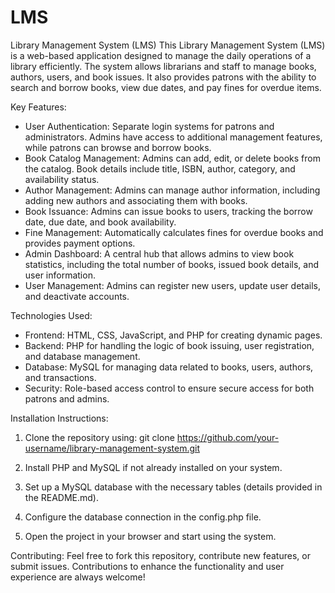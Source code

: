 # LMS
Library Management System (LMS)
This Library Management System (LMS) is a web-based application designed to manage the daily operations of a library efficiently. The system allows librarians and staff to manage books, authors, users, and book issues. It also provides patrons with the ability to search and borrow books, view due dates, and pay fines for overdue items.

Key Features:
 - User Authentication: Separate login systems for patrons and administrators. Admins have access to additional management features, while patrons can browse and borrow books.
 - Book Catalog Management: Admins can add, edit, or delete books from the catalog. Book details include title, ISBN, author, category, and availability status.
 - Author Management: Admins can manage author information, including adding new authors and associating them with books.
 - Book Issuance: Admins can issue books to users, tracking the borrow date, due date, and book availability.
 - Fine Management: Automatically calculates fines for overdue books and provides payment options.
 - Admin Dashboard: A central hub that allows admins to view book statistics, including the total number of books, issued book details, and user information.
 - User Management: Admins can register new users, update user details, and deactivate accounts.

Technologies Used:
 - Frontend: HTML, CSS, JavaScript, and PHP for creating dynamic pages.
 - Backend: PHP for handling the logic of book issuing, user registration, and database management.
 - Database: MySQL for managing data related to books, users, authors, and transactions.
 - Security: Role-based access control to ensure secure access for both patrons and admins.

Installation Instructions:
1. Clone the repository using:
git clone https://github.com/your-username/library-management-system.git

2. Install PHP and MySQL if not already installed on your system.
3. Set up a MySQL database with the necessary tables (details provided in the README.md).
4. Configure the database connection in the config.php file.
5. Open the project in your browser and start using the system.

Contributing:
Feel free to fork this repository, contribute new features, or submit issues. Contributions to enhance the functionality and user experience are always welcome!
